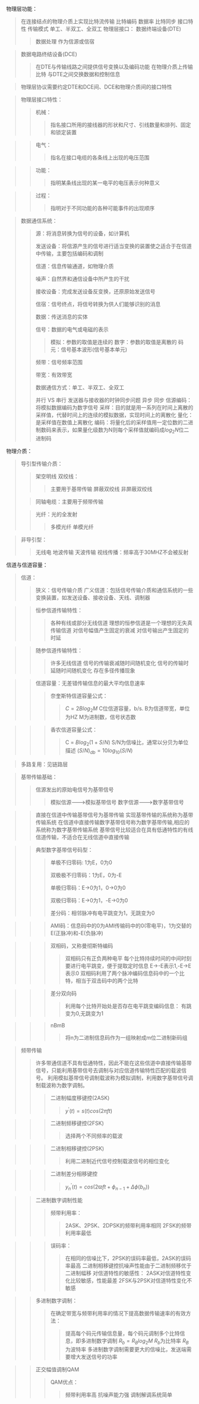 物理层功能：
>在连接结点的物理介质上实现比特流传输
>比特编码
>数据率
>比特同步
>接口特性
>传输模式
>单工、半双工、全双工
物理层接口：
>数据终端设备(DTE)
>>数据处理
>>作为信源或信宿

>数据电路终结设备(DCE)
>>在DTE与传输线路之间提供信号变换以及编码功能
>>在物理介质上传输比特
>>与DTE之间交换数据和控制信息

>物理层协议需要约定DTE和DCE间、DCE和物理介质间的接口特性

>物理层接口特性：
>>机械：
>>> 指名接口所用的接线器的形状和尺寸、引线数量和排列、固定和锁定装置

>>电气：
>>>指名在接口电缆的各条线上出现的电压范围

>>功能：
>>> 指明某条线出现的某一电平的电压表示何种意义

>>过程：
>>> 指明对于不同功能的各种可能事件的出现顺序

>数据通信系统：
>>源：将消息转换为信号的设备，如计算机
>>
>>发送设备：将信源产生的信号进行适当变换的装置使之适合于在信道中传输，主要包括编码和调制
>>
>>信道：信息传输通道，如物理介质
>>
>>噪声：自然界和通信设备中所产生的干扰
>>
>>接收设备：完成发送设备反变换，还原原始发送信号
>>
>>信宿：信号终点，将信号转换为供人们能够识别的消息
>>
>>数据：传送消息的实体
>>
>>信号：数据的电气或电磁的表示
>>>模拟：参数的取值是连续的
>>>数字：参数的取值是离散的
>>码元：信号基本波形(信号基本单元)
>>
>>频带：信号频率范围
>>
>>带宽：有效带宽
>>
>>数据通信方式：单工、半双工、全双工
>>
>>并行 VS 串行
>发送器与接收器的时钟同步问题
>>异步
>>同步
 >信源编码：
>>将模拟数据编码为数字信号
>>采样：目的就是用一系列在时间上离散的采样值，代替时间上的连续的模拟数据，实现时间上的离散化
>>量化：是采样值在数值上离散化
>>编码：将量化后的采样值用一定位数的二进制数码来表示，如果量化级数为N则每个采样值就编码成$log_{2}N$位二进制码
 
 物理介质：
>导引型传输介质：
>>架空明线
>>双绞线：
>>>主要用于基带传输
>>>屏蔽双绞线
>>>非屏蔽双绞线
>
>>同轴电缆：主要用于频带传输
>
>>光纤：光的全发射
>>>多模光纤
>>>单模光纤

>非导引型：
>>无线电
>>地波传输
>>天波传输
>>视线传播：频率高于30MHZ不会被反射

 信道与信道容量：
>信道：
>>狭义：信号传输介质
>>广义信道：包括信号传输介质和通信系统的一些变换装置，如发送设备、接收设备、天线、调制器

>>恒参信道传输特性：
>>>各种有线或部分无线信道
>>>理想的恒参信道是一个理想的无失真传输信道
>>>对信号幅值产生固定的衰减
>>>对信号输出产生固定的时延

>> 随参信道传输特性：
>>>许多无线信道
>>>信号的传输衰减随时间随机变化
>>>信号的传输时延随时间随机变化
>>>存在多径传播现象

>>信道容量：无差错传输信息的最大平均信息速率
>>>奈奎斯特信道容量公式：
>>>>$C = 2Blog_{2}M$
>>>>C位信道容量，b/s.
>>>>B为信道带宽，单位为HZ
>>>>M为进制数，信号状态数

>>>香农信道容量公式：
>>>>C = $Blog_{2}(1+S/N)$
>>>>S/N为信噪比，通常以分贝为单位描述
>>>>$(S/N)_{db}=10log_{10}(S/N)$

 >多路复用：见链路层
 
>基带传输基础：
>>信源发出的原始电信号为基带信号
>>>模拟信源--->模拟基带信号
>>>数字信源--->数字基带信号

>>直接在信道中传输基带信号为基带传输
>>实现基带传输的系统称为基带传输系统
>>在信道中直接传输数字基带信号称为数字基带传输,相应的系统称为数字基带传输系统
>>基带信号比较适合在具有低通特性的有线信道传输，不适合在无线信道中直接传输

>>典型数字基带信号码型：
>>> 单极不归零码: 1为E，0为0
>>> 
>>> 双极极不归零码：1为E，0为-E
>>> 
>>> 单极归零码：E->0为1，0->0为0
>>> 
>>> 双极归零码：E->0为1，-E->0为0
>>> 
>>>差分码：相邻脉冲有电平跳变为1，无跳变为0

>>>AMI码：信息码中的0为AMI传输码中的0(零电平)，1为交替的E(正脉冲)和-E(负脉冲)

>>>双相码，又称曼彻斯特编码
>>>>双相码只有正负两种电平
>>>>每个比特持续时间的中间时刻要进行电平跳变，便于提取定时信息
>>>>E->-E表示1,-E->E表示0
>>>>双相码利用了两个脉冲编码信息码中的一个比特，相当于双击码中的两个比特

>>>差分双向码
>>>>利用每个比特开始处是否存在电平跳变编码信息：
>>>>有跳变为0,无跳变为1

>>>nBmB
>>>>将n为二进制信息码作为一组映射成m位二进制新码组
	
>频带传输
>>许多带通信道不具有低通特性，因此不能在这些信道中直接传输基带信号，只能利用基带信号去调制与对应信道传输特性匹配的载波信号。
>>利用模拟基带信号调制载波称为模拟调制，利用数字基带信号调制载波称为数字调制。
>>>二进制幅度移键控(2ASK)
>>>>$y^{\prime}(t)=s(t)cos(2\pi ft)$

>>>二进制频移键控(2FSK)
>>>>选择两个不同频率的载波

>>>二进制相移键控(2PSK)
>>>>利用二进制近代信号控制载波信号的相位变化

>>>二进制差分相移键控
>>>> $y_{n}^{\prime}(t)=cos(2\varpi ft+\phi_{n-1}+\Delta\phi(b_{n}))$

>>二进制数字调制性能
>>>频带利用率：
>>>>2ASK、2PSK、2DPSK的频带利用率相同
>>>>2FSK的频带利用率最低

>>>误码率：
>>>>在相同的信噪比下，2PSK的误码率最低，2ASK的误码率最高
>>>>二进制相移键控抗噪声性能由于二进制频移优于二进制幅移
>>>对信道特性的敏感性：
>>>>2ASK对信道特性变化比较敏感，性能最差
>>>>2FSK与2PSK对信道特性变化不敏感

>>多进制数字调制：
>>> 在确定带宽与频带利用率的情况下提高数据传输速率的有效方法：
>>>> 提高每个码元传输信息量，每个码元调制多个比特信息，即多进制数字调制
>>>> $R_{b}=R_{B}log_{2}M$
>>>> $R_{b}$为比特率
>>>> $R_{B}$为波特率
>>>> 多进制数字调制需要更大的信噪比，发送端需要增大发送信号的功率

>>正交幅值调制QAM
>>>QAM优点：
>>>>频带利用率高
>>>>抗噪声能力强
>>>>调制解调系统简单